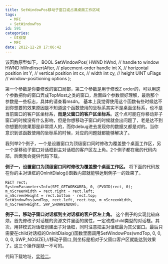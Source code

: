 ```yaml
---
title: SetWindowPos移动子窗口或占满桌面工作区域
tags:
  - MFC
  - SetWindowPos
id: 591
categories:
  - UI框架
  - MFC
date: 2012-12-20 17:06:42
---
```


该函数原型如下，
BOOL SetWindowPos(
HWND hWnd, // handle to window
HWND hWndInsertAfter, // placement-order handle
int X, // horizontal position
int Y, // vertical position
int cx, // width
int cy, // height
UINT uFlags // window-positioning options
);

第一个参数是你要修改的窗口局部，第二个参数是用于修改Z order的，可以用这个参数把你的窗口弄成TopMost之类的窗口，后面四个参数很好理解，最后那个参数是一些标志，具体的请查看msdn。
基本上我觉得使用这个函数有些时候达不到你想要的效果原因是不知道这个函数使用的坐标系其实不是桌面坐标系，也不是当前窗口的客户区坐标系，**而是父窗口的客户区坐标系**。这个点可能在你移动非子窗口的时候没有什么影响，但是你想移动子窗口的时候就会出问题了，老是达不到你想要的效果那是非常烦人的，而你debug进去发现你的数据又都是对的。当你意识到该函数使用的坐标系的时候，对应的问题就都能够解决了。

我列举2个例子，一个是设置窗口为顶级窗口同时修改为覆盖整个桌面工作区，另一个是移动子窗口对话框到主对话框的客户区左上角。2个例子都在我的代码内部，后面我会提供代码下载。

**例子一，设置窗口为顶级窗口同时修改为覆盖整个桌面工作区。**
将下面的代码放在你的主对话框的OnInitDialog()函数内部就能够达到例子一的效果了。

``` stylus
RECT rect;
SystemParametersInfo(SPI_GETWORKAREA, 0, (PVOID)rect, 0);
m_nScreenWidth = rect.right - rect.left;
m_nScreenHeight = rect.bottom - rect.top;
SetWindowPos(wndTop, rect.left, rect.top, m_nScreenWidth, m_nScreenHeight, SWP_SHOWWINDOW);
```

**例子二，移动子窗口对话框到主对话框的客户区左上角。**
这个例子的实现比较麻烦，首先修改子对话框的资源文件里面的属性，一定改成child类型的对话框。其次，用非模式对话框创建出子对话框，同时注意把主对话框最为其父窗口。最后只需要在child对话框的OnInitDialog()函数里面调用SetWindowPos(wndTop, 0, 0, 0, 0, SWP_NOSIZE);//移动子窗口,则坐标是相对于父窗口客户区就能达到效果了。这三个操作是缺一不可的。

代码下载地址，[实验二](https://pan.baidu.com/s/1bpBgvi3)。